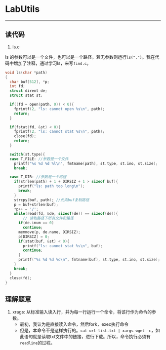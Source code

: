 # LabUtils

----

## 读代码

1. ls.c

ls 的参数可以是一个文件，也可以是一个路径。若无参数则运行`ls(".")`。我在代码中增加了注释，通过学习ls，来写`find.c`。

```c
void ls(char *path)
{
  char buf[512], *p;
  int fd;
  struct dirent de;
  struct stat st;

  if((fd = open(path, 0)) < 0){
    fprintf(2, "ls: cannot open %s\n", path);
    return;
  }

  if(fstat(fd, &st) < 0){
    fprintf(2, "ls: cannot stat %s\n", path);
    close(fd);
    return;
  }

  switch(st.type){
  case T_FILE: //参数是一个文件
    printf("%s %d %d %l\n", fmtname(path), st.type, st.ino, st.size);
    break;

  case T_DIR: //参数是一个路径
    if(strlen(path) + 1 + DIRSIZ + 1 > sizeof buf){
      printf("ls: path too long\n");
      break;
    }
    strcpy(buf, path); //先向buf复制路径
    p = buf+strlen(buf);
    *p++ = '/';
    while(read(fd, &de, sizeof(de)) == sizeof(de)){
        // 读取路径下所有文件和路径
      if(de.inum == 0)
        continue;
      memmove(p, de.name, DIRSIZ);
      p[DIRSIZ] = 0;
      if(stat(buf, &st) < 0){
        printf("ls: cannot stat %s\n", buf);
        continue;
      }
      printf("%s %d %d %d\n", fmtname(buf), st.type, st.ino, st.size);
    }
    break;
  }
  close(fd);
}
```

## 理解题意

1. xrags: 从标准输入读入行，并为每一行运行一个命令，将该行作为命令的参数。
   - 最初，我认为是直接读入命令，然后fork，exec执行命令
   - 但是，本命令不是这样执行的。`cat url-list.txt | xargs wget -c`，如此语句就是读取txt文件中的链接，进行下载。所以，命令执行必须有`readline`的过程。

